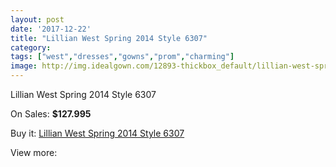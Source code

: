 ```yaml
---
layout: post
date: '2017-12-22'
title: "Lillian West Spring 2014 Style 6307"
category: 
tags: ["west","dresses","gowns","prom","charming"]
image: http://img.idealgown.com/12893-thickbox_default/lillian-west-spring-2014-style-6307.jpg
---
```

Lillian West Spring 2014 Style 6307

On Sales: **$127.995**
<a href="https://www.idealgown.com/en/lillian-west-bridal/5195-lillian-west-spring-2014-style-6307.html"><amp-img layout="responsive" width="600" height="600" src="//img.idealgown.com/12893-thickbox_default/lillian-west-spring-2014-style-6307.jpg" alt="Lillian West Spring 2014 Style 6307 0" /></a>
<a href="https://www.idealgown.com/en/lillian-west-bridal/5195-lillian-west-spring-2014-style-6307.html"><amp-img layout="responsive" width="600" height="600" src="//img.idealgown.com/12898-thickbox_default/lillian-west-spring-2014-style-6307.jpg" alt="Lillian West Spring 2014 Style 6307 1" /></a>
<a href="https://www.idealgown.com/en/lillian-west-bridal/5195-lillian-west-spring-2014-style-6307.html"><amp-img layout="responsive" width="600" height="600" src="//img.idealgown.com/12897-thickbox_default/lillian-west-spring-2014-style-6307.jpg" alt="Lillian West Spring 2014 Style 6307 2" /></a>
<a href="https://www.idealgown.com/en/lillian-west-bridal/5195-lillian-west-spring-2014-style-6307.html"><amp-img layout="responsive" width="600" height="600" src="//img.idealgown.com/12896-thickbox_default/lillian-west-spring-2014-style-6307.jpg" alt="Lillian West Spring 2014 Style 6307 3" /></a>
<a href="https://www.idealgown.com/en/lillian-west-bridal/5195-lillian-west-spring-2014-style-6307.html"><amp-img layout="responsive" width="600" height="600" src="//img.idealgown.com/12895-thickbox_default/lillian-west-spring-2014-style-6307.jpg" alt="Lillian West Spring 2014 Style 6307 4" /></a>
<a href="https://www.idealgown.com/en/lillian-west-bridal/5195-lillian-west-spring-2014-style-6307.html"><amp-img layout="responsive" width="600" height="600" src="//img.idealgown.com/12894-thickbox_default/lillian-west-spring-2014-style-6307.jpg" alt="Lillian West Spring 2014 Style 6307 5" /></a>

Buy it: [Lillian West Spring 2014 Style 6307](https://www.idealgown.com/en/lillian-west-bridal/5195-lillian-west-spring-2014-style-6307.html "Lillian West Spring 2014 Style 6307")

View more: [](https://www.idealgown.com/en/- "")